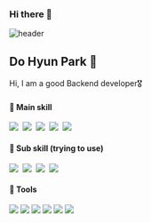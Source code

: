 ### Hi there 👋

<!--
**freesin/freesin** is a ✨ _special_ ✨ repository because its `README.md` (this file) appears on your GitHub profile.

Here are some ideas to get you started:

- 🔭 I’m currently working on ...
- 🌱 I’m currently learning ...
- 👯 I’m looking to collaborate on ...
- 🤔 I’m looking for help with ...
- 💬 Ask me about ...
- 📫 How to reach me: ...
- 😄 Pronouns: ...
- ⚡ Fun fact: ...
-->


![header](https://capsule-render.vercel.app/api?type=waving&color=auto&height=300&section=header&text=Hi%20there!&fontSize=90&animation=fadeIn&fontAlignY=38&desc=I'm%20DoHyun&descAlignY=51&descAlign=62)


## Do Hyun Park 🌱
Hi, I am a good Backend developer🎖
<br/>

#### 🥇 Main skill
<p>
  <img src="https://img.shields.io/badge/Python-F7DF1E?&logo=python&logoColor=black"/></a>&nbsp 
  <img src="https://img.shields.io/badge/-Django-61DAFB?logo=Django&logoColor=black" />&nbsp
  <img src="https://img.shields.io/badge/-Java-593D88?logo=java&logoColor=white" />&nbsp   
  <img src="https://img.shields.io/badge/Spring-339933?logo=spring&logoColor=white" />&nbsp 
  <img src="https://img.shields.io/badge/SQL-F68212?&logo=SQL&logoColor=white"/>&nbsp
</p>

#### 🥈 Sub skill (trying to use)
<p>
  <img src="https://img.shields.io/badge/-Redis-CC0000?logo=Redis&logoColor=black" />&nbsp 
  <img src="https://img.shields.io/badge/-RabbitMQ-3178C6?logo=RabbitMQ&logoColor=white" />&nbsp 
  <img src="https://img.shields.io/badge/-JavaScript-green?logo=JavaScript&logoColor=white" />&nbsp 
  <img src="https://img.shields.io/badge/-react-3178C6?logo=react&logoColor=white" />
</p>

#### 🥉 Tools
<p>
  <img src="https://img.shields.io/badge/Git/Github-F05032?&logo=Git&logoColor=white"/></a> 
  <img src="https://img.shields.io/badge/Sourcetree-0052CC?&logo=Sourcetree&logoColor=white"/></a> 
  <img src="https://img.shields.io/badge/Jenkins-D24939?&logo=Jenkins&logoColor=white"/></a> 
  <img src="https://img.shields.io/badge/Jira/Wiki-0052CC?&logo=Jira&logoColor=white"/></a> 
  <img src="https://img.shields.io/badge/VScode-007ACC?&logo=Visual Studio Code&logoColor=white"/></a> 
  <img src="https://img.shields.io/badge/PyCharm-000000?&logo=PyCharm&logoColor=white"/></a> 
</p>


